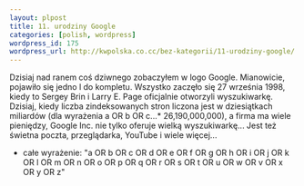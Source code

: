 ```yaml
--- 
layout: plpost
title: 11. urodziny Google
categories: [polish, wordpress]
wordpress_id: 175
wordpress_url: http://kwpolska.co.cc/bez-kategorii/11-urodziny-google/
---
```

Dzisiaj nad ranem coś dziwnego zobaczyłem w logo Google. Mianowicie, pojawiło się jedno l do kompletu. Wszystko zaczęło się 27 września 1998, kiedy to Sergey Brin i Larry E. Page oficjalnie otworzyli wyszukiwarkę. Dzisiaj, kiedy liczba zindeksowanych stron liczona jest w dziesiątkach miliardów (dla wyrażenia a OR b OR c...* 26,190,000,000), a firma ma wiele pieniędzy, Google Inc. nie tylko oferuje wielką wyszukiwarkę... Jest też świetna poczta, przeglądarka, YouTube i wiele więcej...
* całe wyrażenie: "a OR b OR c OR d OR e OR f OR g OR h OR i OR j OR k OR l OR m OR n OR o OR p OR q OR r OR s OR t OR u OR w OR v OR x OR y OR z"
